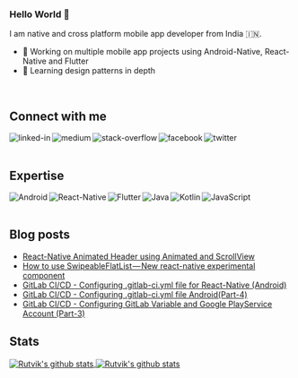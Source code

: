 ### Hello World 👋
I am native and cross platform mobile app developer from India :india:.

- 🔭 Working on multiple mobile app projects using Android-Native, React-Native and Flutter
- 🌱 Learning design patterns in depth
<br />

## Connect with me

[<img align="left" alt="linked-in" src="https://img.shields.io/badge/linkedin-%230077B5.svg?&style=for-the-badge&logo=linkedin&logoColor=white" />](https://www.linkedin.com/in/rutvikbhatt9/)
[<img align="left" alt="medium" src="https://img.shields.io/badge/medium-%2312100E.svg?&style=for-the-badge&logo=medium&logoColor=white" />](https://medium.com/@rutvikbhatt9)
[<img align="left" alt="stack-overflow" src="https://img.shields.io/badge/stack%20overflow-FE7A16?logo=stack-overflow&logoColor=white&style=for-the-badge" />](https://stackoverflow.com/users/6454463/rutvik-bhatt)
[<img align="left" alt="facebook" src="https://img.shields.io/badge/facebook-%231877F2.svg?&style=for-the-badge&logo=facebook&logoColor=white" />](https://www.facebook.com/rutvikbhatt9)
[<img align="left" alt="twitter" src="https://img.shields.io/badge/twitter-%231DA1F2.svg?&style=for-the-badge&logo=twitter&logoColor=white" />](https://twitter.com/rutvik_bhatt)


<br />
<br />

## Expertise
<img align="left" alt="Android" src="https://img.shields.io/badge/Android-3DDC84?logo=android&logoColor=white&style=for-the-badge" />
<img align="left" alt="React-Native" src="https://img.shields.io/badge/React%20Native%20-%2320232a.svg?&style=for-the-badge&logo=react&logoColor=%2361DAFB" />
<img align="left" alt="Flutter" src="https://img.shields.io/badge/Flutter-%2302569B.svg?style=for-the-badge&logo=Flutter&logoColor=white" />
<img align="left" alt="Java" src="https://img.shields.io/badge/java-%23ED8B00.svg?style=for-the-badge&logo=java&logoColor=white" />
<img align="left" alt="Kotlin" src="https://img.shields.io/badge/kotlin-%230095D5.svg?style=for-the-badge&logo=kotlin&logoColor=white" />
<img align="left" alt="JavaScript" src="https://img.shields.io/badge/javascript-%23323330.svg?style=for-the-badge&logo=javascript&logoColor=%23F7DF1E" />

<br />
<br />


## Blog posts
<!-- BLOG-POST-LIST:START -->
- [React-Native Animated Header using Animated and ScrollView](https://medium.com/hackernoon/react-native-animated-header-using-animated-and-scrollview-9749255c149a?source=rss-34c24ba54aeb------2)
- [How to use SwipeableFlatList — New react-native experimental component](https://medium.com/@rutvikbhatt9/how-to-use-swipeableflatlist-new-react-native-experimental-component-cb792b1c7b0a?source=rss-34c24ba54aeb------2)
- [GitLab CI/CD -  Configuring .gitlab-ci.yml file for React-Native &lpar;Android&rpar;](https://faun.pub/gitlab-ci-cd-configuring-gitlab-ci-yml-file-for-react-native-android-8fe7612a516?source=rss-34c24ba54aeb------2)
- [GitLab CI/CD - Configuring .gitlab-ci.yml file Android&lpar;Part-4&rpar;](https://faun.pub/gitlab-ci-cd-configuring-gitlab-ci-yml-file-android-part-4-4d48bc456eb5?source=rss-34c24ba54aeb------2)
- [GitLab CI/CD - Configuring GitLab Variable and Google PlayService Account &lpar;Part-3&rpar;](https://faun.pub/gitlab-ci-cd-configuring-gitlab-variable-and-google-playservice-account-part-3-e6614699cad8?source=rss-34c24ba54aeb------2)
<!-- BLOG-POST-LIST:END -->

## Stats

<a href="https://github.com/rutvikbhatt9">
  <img align="center" src="https://github-readme-stats.vercel.app/api/top-langs/?username=rutvikbhatt9&theme=light&hide_langs_below=1" alt="Rutvik's github stats"/>
</a>

<a href="https://github.com/rutvikbhatt9">
 <img align="center" src="https://github-readme-stats.vercel.app/api?username=rutvikbhatt9&show_icons=true&theme=light&line_height=27" alt="Rutvik's github stats"/>
</a>
